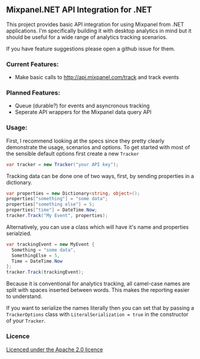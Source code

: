 ## Mixpanel.NET API Integration for .NET

This project provides basic API integration for using Mixpanel from .NET
applications.  I'm specifically building it with desktop analytics in mind but
it should be useful for a wide range of analytics tracking scenarios.

If you have feature suggestions please open a github issue for them.

### Current Features:

* Make basic calls to http://api.mixpanel.com/track and track events

### Planned Features:

* Queue (durable?) for events and asyncronous tracking
* Seperate API wrappers for the Mixpanel data query API

### Usage:

First, I recommend looking at the specs since they pretty clearly demonstrate
the usage, scenarios and options.  To get started with most of the sensible
default options first create a new `Tracker`

```csharp
var tracker = new Tracker("your API key");
```

Tracking data can be done one of two ways, first, by sending properties in a
dictionary.

```csharp
var properties = new Dictionary<string, object>();
properties["something"] = "some data";
properties["something else"] = 5;
properties["time"] = DateTime.Now;
tracker.Track("My Event", properties);
```

Alternatively, you can use a class which will have it's name and properties
serialzied.

```csharp
var trackingEvent = new MyEvent {
  Something = "some data",
  SomethingElse = 5,
  Time = DateTime.Now
};
tracker.Track(trackingEvent);
```

Because it is conventional for analytics tracking, all camel-case names are
split with spaces inserted between words.  This makes the reporting easier to
understand.

If you want to serialize the names literally then you can set that by passing a
`TrackerOptions` class with `LiteralSerialization = true` in the constructor of
your `Tracker`.

### Licence

[Licenced under the Apache 2.0 licence](https://github.com/lucisferre/Mixpanel.NET/blob/master/licence.txt)
